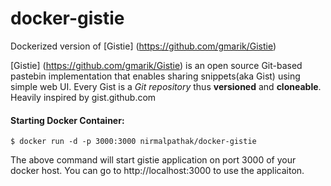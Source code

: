 # docker-gistie
Dockerized version of [Gistie] (https://github.com/gmarik/Gistie)

[Gistie] (https://github.com/gmarik/Gistie) is an open source Git-based pastebin implementation that enables sharing snippets(aka Gist) using simple web UI.
Every Gist is a *Git repository* thus **versioned** and **cloneable**. Heavily inspired by gist.github.com

#### Starting Docker Container:
```
$ docker run -d -p 3000:3000 nirmalpathak/docker-gistie
```
The above command will start gistie application on port 3000 of your docker host. You can go to http://localhost:3000 to use the applicaiton.
